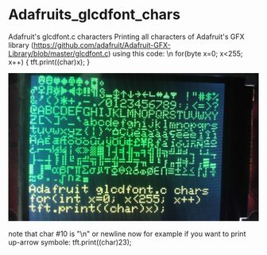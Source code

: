# Adafruits_glcdfont_chars
Adafruit's glcdfont.c characters
Printing all characters of Adafruit's GFX library (https://github.com/adafruit/Adafruit-GFX-Library/blob/master/glcdfont.c)
using this code: \n
for(byte x=0; x<255; x++) {
    tft.print((char)x);
  }

![](/IMG_20200222_053426.jpg)

note that char #10 is "\n" or newline
now for example if you want to print up-arrow symbole:
tft.print((char)23);
